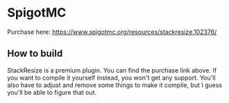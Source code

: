 # SpigotMC
Purchase here: https://www.spigotmc.org/resources/stackresize.102376/

## How to build
StackResize is a premium plugin. You can find the purchase link above. If you want to compile it yourself instead, you won't get any support. You'll also have to adjust and remove some things to make it compile, but I guess you'll be able to figure that out.
